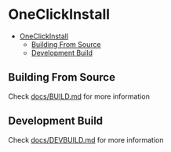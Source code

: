 # OneClickInstall

- [OneClickInstall](#oneclickinstall)
  - [Building From Source](#building-from-source)
  - [Development Build](#development-build)

## Building From Source
Check [docs/BUILD.md](docs/BUILD.md) for more information

## Development Build
Check [docs/DEVBUILD.md](docs/DEVBUILD.md) for more information